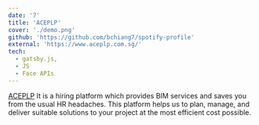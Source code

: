```yaml
---
date: '7'
title: 'ACEPLP'
cover: './demo.png'
github: 'https://github.com/bchiang7/spotify-profile'
external: 'https://www.aceplp.com.sg/'
tech:
  - gatsby.js,
  - JS
  - Face APIs
---
```


[ACEPLP](https://www.aceplp.com.sg/) It is a hiring platform which provides BIM services and saves you from the usual HR headaches. This platform helps us to plan, manage, and deliver suitable solutions to your project at the most efficient cost possible.
